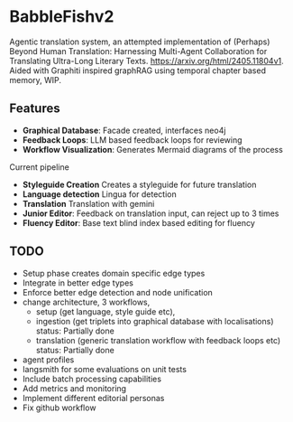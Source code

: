 # BabbleFishv2

Agentic translation system, an attempted implementation of (Perhaps) Beyond Human Translation: Harnessing Multi-Agent Collaboration for Translating Ultra-Long Literary Texts. https://arxiv.org/html/2405.11804v1. Aided with Graphiti inspired graphRAG using temporal chapter based memory, WIP.

## Features
- **Graphical Database**: Facade created, interfaces neo4j
- **Feedback Loops**: LLM based feedback loops for reviewing
- **Workflow Visualization**: Generates Mermaid diagrams of the process

Current pipeline
- **Styleguide Creation** Creates a styleguide for future translation
- **Language detection** Lingua for detection
- **Translation** Translation with gemini
- **Junior Editor**: Feedback on translation input, can reject up to 3 times
- **Fluency Editor**: Base text blind index based editing for fluency

## TODO
- Setup phase creates domain specific edge types
- Integrate in better edge types
- Enforce better edge detection and node unification
- change architecture, 3 workflows,
    - setup (get language, style guide etc), 
    - ingestion (get triplets into graphical database with localisations) status: Partially done
    - translation (generic translation workflow with feedback loops etc) status: Partially done
- agent profiles 
- langsmith for some evaluations on unit tests
- Include batch processing capabilities
- Add metrics and monitoring
- Implement different editorial personas
- Fix github workflow